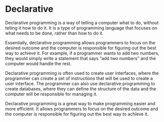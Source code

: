 # Declarative

Declarative programming is a way of telling a computer what to do, without telling it how to do it. It is a type of programming language that focuses on what needs to be done, rather than how to do it. 

Essentially, declarative programming allows programmers to focus on the desired outcome and the computer is responsible for figuring out the best way to achieve it. For example, if a programmer wants to add two numbers, they would simply write a statement that says “add two numbers” and the computer would handle the rest.

Declarative programming is often used to create user interfaces, where the programmer can create a set of instructions that will be used to create a user interface. The programmer can also use declarative programming to create databases, where they can define the structure of the data and the computer will be responsible for managing it.

Declarative programming is a great way to make programming easier and more efficient. It allows programmers to focus on the desired outcome and the computer is responsible for figuring out the best way to achieve it.
